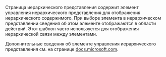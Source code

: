 ﻿Страница иерархического представления содержит элемент управления иерархического представления для отображения иерархического содержимого. При выборе элемента в иерархическом представлении сведения об этом элементе отображаются в области действий. Этот шаблон часто используется для отображения иерархической связи между элементами.

Дополнительные сведения об элементе управления иерархического представления см. на странице [docs.microsoft.com](https://docs.microsoft.com/windows/uwp/design/controls-and-patterns/tree-view).
